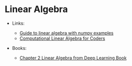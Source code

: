# Linear Algebra

* Links:
	* [Guide to linear algebra with numpy examples](https://hadrienj.github.io/posts/Deep-Learning-Book-Series-2.1-Scalars-Vectors-Matrices-and-Tensors/)
	* [Computational Linear Algebra for Coders](https://github.com/fastai/numerical-linear-algebra/blob/master/README.md)
  
* Books:
  * [Chapter 2 Linear Algebra from Deep Learning Book](http://www.deeplearningbook.org/contents/linear_algebra.html)


